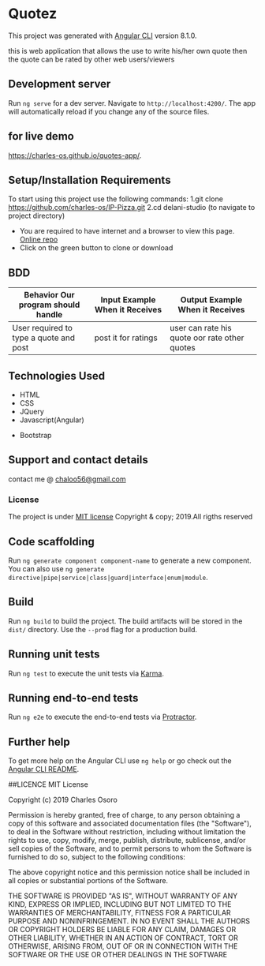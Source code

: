 # Quotez

This project was generated with [Angular CLI](https://github.com/angular/angular-cli) version 8.1.0.

this is web application that allows the use to write his/her own quote then the quote can be rated by other web users/viewers

## Development server

Run `ng serve` for a dev server. Navigate to `http://localhost:4200/`. The app will automatically reload if you change any of the source files.
## for live demo 
https://charles-os.github.io/quotes-app/.

## Setup/Installation Requirements
To start using this project use the following commands:
1.git clone https://github.com/charles-os/IP-Pizza.git
2.cd delani-studio (to navigate to project directory)
*  You are required to have internet and a browser to view this page.  [Online repo](https://chaloo56.github.io/Delani-Studios/.)
* Click on the green button to clone or download

## BDD
| Behavior Our program should handle             | Input Example When it Receives | Output Example When it Receives     |
|------------------------------------------------|--------------------------------|-------------------------------------|
| User required to type a quote and post |post it for ratings         | user can rate his quote oor rate other quotes             |



## Technologies Used
* HTML
* CSS
* JQuery
* Javascript(Angular)
+ Bootstrap

## Support and contact details
contact me @ chaloo56@gmail.com
### License
The project is under [MIT license](https://github.com/charles-os/IP-Pizza)
Copyright & copy; 2019.All rigths reserved


## Code scaffolding

Run `ng generate component component-name` to generate a new component. You can also use `ng generate directive|pipe|service|class|guard|interface|enum|module`.

## Build

Run `ng build` to build the project. The build artifacts will be stored in the `dist/` directory. Use the `--prod` flag for a production build.

## Running unit tests

Run `ng test` to execute the unit tests via [Karma](https://karma-runner.github.io).

## Running end-to-end tests

Run `ng e2e` to execute the end-to-end tests via [Protractor](http://www.protractortest.org/).

## Further help

To get more help on the Angular CLI use `ng help` or go check out the [Angular CLI README](https://github.com/angular/angular-cli/blob/master/README.md).


##LICENCE
MIT License

Copyright (c) 2019 Charles Osoro 

Permission is hereby granted, free of charge, to any person obtaining a copy
of this software and associated documentation files (the "Software"), to deal
in the Software without restriction, including without limitation the rights
to use, copy, modify, merge, publish, distribute, sublicense, and/or sell
copies of the Software, and to permit persons to whom the Software is
furnished to do so, subject to the following conditions:

The above copyright notice and this permission notice shall be included in all
copies or substantial portions of the Software.

THE SOFTWARE IS PROVIDED "AS IS", WITHOUT WARRANTY OF ANY KIND, EXPRESS OR
IMPLIED, INCLUDING BUT NOT LIMITED TO THE WARRANTIES OF MERCHANTABILITY,
FITNESS FOR A PARTICULAR PURPOSE AND NONINFRINGEMENT. IN NO EVENT SHALL THE
AUTHORS OR COPYRIGHT HOLDERS BE LIABLE FOR ANY CLAIM, DAMAGES OR OTHER
LIABILITY, WHETHER IN AN ACTION OF CONTRACT, TORT OR OTHERWISE, ARISING FROM,
OUT OF OR IN CONNECTION WITH THE SOFTWARE OR THE USE OR OTHER DEALINGS IN THE
SOFTWARE
